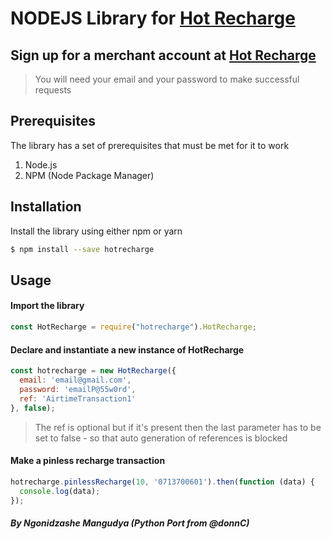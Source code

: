 # NODEJS Library for  [Hot Recharge](https://ssl.hot.co.zw)

## Sign up for a merchant account at [Hot Recharge](https://ssl.hot.co.zw)

> You will need your email and your password to make successful requests

## Prerequisites

The library has a set of prerequisites that must be met for it to work

1. Node.js
2. NPM (Node Package Manager)

## Installation

Install the library using either npm or yarn

```sh
$ npm install --save hotrecharge
```

## Usage

#### Import the library
```javascript
const HotRecharge = require("hotrecharge").HotRecharge;
```

#### Declare and instantiate a new instance of HotRecharge
```javascript
const hotrecharge = new HotRecharge({
  email: 'email@gmail.com',
  password: 'emailP@55w0rd',
  ref: 'AirtimeTransaction1'
}, false);
```

> The ref is optional but if it's present then the last parameter has to be set to false - so that auto generation of references is blocked

#### Make a pinless recharge transaction
```javascript
hotrecharge.pinlessRecharge(10, '0713700601').then(function (data) {
  console.log(data);
});
```


##### By Ngonidzashe Mangudya (Python Port from @donnC)